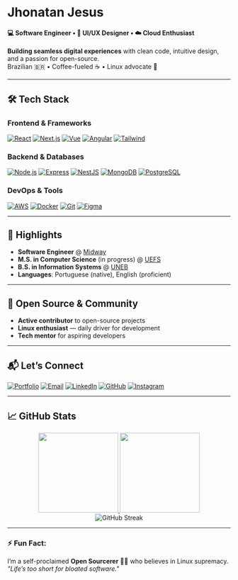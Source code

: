 # Jhonatan Jesus 
#### 💻 Software Engineer • 🎨 UI/UX Designer • ☁️ Cloud Enthusiast

**Building seamless digital experiences** with clean code, intuitive design, and a passion for open-source.  
Brazilian 🇧🇷 • Coffee-fueled ☕ • Linux advocate 🐧  

---

## 🛠️ Tech Stack

### **Frontend & Frameworks**
<p align="left">
  <a href="https://reactjs.org/" target="_blank"><img src="https://img.shields.io/badge/-React-61DAFB?logo=react&logoColor=black" alt="React"></a>
  <a href="https://nextjs.org/" target="_blank"><img src="https://img.shields.io/badge/-Next.js-000000?logo=next.js" alt="Next.js"></a>
  <a href="https://vuejs.org/" target="_blank"><img src="https://img.shields.io/badge/-Vue.js-4FC08D?logo=vue.js&logoColor=white" alt="Vue"></a>
  <a href="https://angular.io/" target="_blank"><img src="https://img.shields.io/badge/-Angular-DD0031?logo=angular&logoColor=white" alt="Angular"></a>
  <a href="https://tailwindcss.com/" target="_blank"><img src="https://img.shields.io/badge/-Tailwind-06B6D4?logo=tailwind-css" alt="Tailwind"></a>
</p>

### **Backend & Databases**
<p align="left">
  <a href="https://nodejs.org/" target="_blank"><img src="https://img.shields.io/badge/-Node.js-339933?logo=node.js&logoColor=white" alt="Node.js"></a>
  <a href="https://expressjs.com/" target="_blank"><img src="https://img.shields.io/badge/-Express-000000?logo=express" alt="Express"></a>
  <a href="https://nestjs.com/" target="_blank"><img src="https://img.shields.io/badge/-NestJS-E0234E?logo=nestjs" alt="NestJS"></a>
  <a href="https://www.mongodb.com/" target="_blank"><img src="https://img.shields.io/badge/-MongoDB-47A248?logo=mongodb&logoColor=white" alt="MongoDB"></a>
  <a href="https://www.postgresql.org/" target="_blank"><img src="https://img.shields.io/badge/-PostgreSQL-4169E1?logo=postgresql" alt="PostgreSQL"></a>
</p>

### **DevOps & Tools**
<p align="left">
  <a href="https://aws.amazon.com/" target="_blank"><img src="https://img.shields.io/badge/-AWS-232F3E?logo=amazon-aws" alt="AWS"></a>
  <a href="https://www.docker.com/" target="_blank"><img src="https://img.shields.io/badge/-Docker-2496ED?logo=docker" alt="Docker"></a>
  <a href="https://git-scm.com/" target="_blank"><img src="https://img.shields.io/badge/-Git-F05032?logo=git" alt="Git"></a>
  <a href="https://www.figma.com/" target="_blank"><img src="https://img.shields.io/badge/-Figma-F24E1E?logo=figma" alt="Figma"></a>
</p>

---

## 📌 Highlights
- **Software Engineer** @ [Midway](https://www.midway.com.br/)  
- **M.S. in Computer Science** (in progress) @ [UEFS](https://www.uefs.br/)  
- **B.S. in Information Systems** @ [UNEB](https://www.uneb.br/)  
- **Languages**: Portuguese (native), English (proficient)  

---

## 🌟 Open Source & Community
- **Active contributor** to open-source projects  
- **Linux enthusiast** — daily driver for development  
- **Tech mentor** for aspiring developers  

---

## 📬 Let’s Connect
<p align="left">
  <a href="http://jhonatanmizu.vercel.app" target="_blank"><img src="https://img.shields.io/badge/Portfolio-FF4088?style=flat&logo=vercel" alt="Portfolio"></a>
  <a href="mailto:natanjesuss20@gmail.com" target="_blank"><img src="https://img.shields.io/badge/Email-D14836?style=flat&logo=gmail" alt="Email"></a>
  <a href="https://linkedin.com/in/ojhonatanjesus" target="_blank"><img src="https://img.shields.io/badge/LinkedIn-0A66C2?style=flat&logo=linkedin" alt="LinkedIn"></a>
  <a href="https://github.com/jhonatanmizu" target="_blank"><img src="https://img.shields.io/badge/GitHub-181717?style=flat&logo=github" alt="GitHub"></a>
  <a href="http://www.instagram.com/ojhonatanjesus" target="_blank"><img src="https://img.shields.io/badge/Instagram-E4405F?style=flat&logo=instagram" alt="Instagram"></a>
</p>

---

## 📈 GitHub Stats

<div align="center">
  <a href="https://github.com/jhonatanmizu">
    <img height="180em" src="https://github-readme-stats.vercel.app/api?username=jhonatanmizu&show_icons=true&theme=radical&hide_border=true" />
    <img height="180em" src="https://github-readme-stats.vercel.app/api/top-langs/?username=jhonatanmizu&layout=compact&theme=radical&hide_border=true" />
  </a>
  <br>
  <img src="https://github-readme-streak-stats.herokuapp.com/?user=jhonatanmizu&theme=radical&hide_border=true" alt="GitHub Streak" />
</div>

---

### ⚡ Fun Fact:
I’m a self-proclaimed **Open Sourcerer** 🧙‍♂️ who believes in Linux supremacy.  
*"Life’s too short for bloated software."*  
